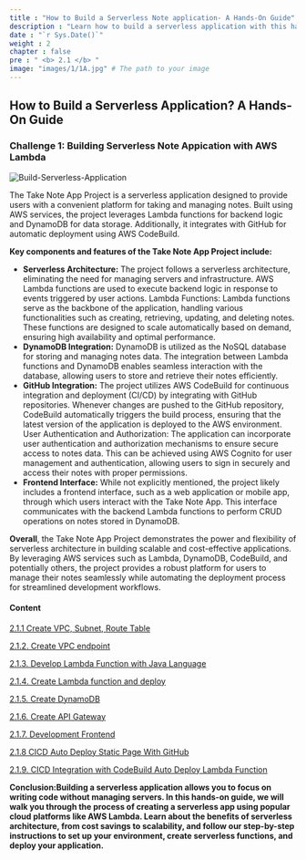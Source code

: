 ```yaml
---
title : "How to Build a Serverless Note application- A Hands-On Guide"
description : "Learn how to build a serverless application with this hands-on guide. Explore the benefits of serverless architecture and step-by-step instructions to create your own serverless app."
date : "`r Sys.Date()`"
weight : 2
chapter : false
pre : " <b> 2.1 </b> "
image: "images/1/1A.jpg" # The path to your image
---
```


## How to Build a Serverless Application? A Hands-On Guide

### Challenge 1: Building Serverless Note Appication with AWS Lambda
![Build-Serverless-Application](/images/1/LambdaArchitechture.svg?featherlight=false&width=100pc)

The Take Note App Project is a serverless application designed to provide users with a convenient platform for taking and managing notes. Built using AWS services, the project leverages Lambda functions for backend logic and DynamoDB for data storage. Additionally, it integrates with GitHub for automatic deployment using AWS CodeBuild.

**Key components and features of the Take Note App Project include:**

+ **Serverless Architecture:** The project follows a serverless architecture, eliminating the need for managing servers and infrastructure. AWS Lambda functions are used to execute backend logic in response to events triggered by user actions.
Lambda Functions: Lambda functions serve as the backbone of the application, handling various functionalities such as creating, retrieving, updating, and deleting notes. These functions are designed to scale automatically based on demand, ensuring high availability and optimal performance.
+ **DynamoDB Integration:** DynamoDB is utilized as the NoSQL database for storing and managing notes data. The integration between Lambda functions and DynamoDB enables seamless interaction with the database, allowing users to store and retrieve their notes efficiently.
+ **GitHub Integration:** The project utilizes AWS CodeBuild for continuous integration and deployment (CI/CD) by integrating with GitHub repositories. Whenever changes are pushed to the GitHub repository, CodeBuild automatically triggers the build process, ensuring that the latest version of the application is deployed to the AWS environment.
User Authentication and Authorization: The application can incorporate user authentication and authorization mechanisms to ensure secure access to notes data. This can be achieved using AWS Cognito for user management and authentication, allowing users to sign in securely and access their notes with proper permissions.
+ **Frontend Interface:** While not explicitly mentioned, the project likely includes a frontend interface, such as a web application or mobile app, through which users interact with the Take Note App. This interface communicates with the backend Lambda functions to perform CRUD operations on notes stored in DynamoDB.

**Overall**, the Take Note App Project demonstrates the power and flexibility of serverless architecture in building scalable and cost-effective applications. By leveraging AWS services such as Lambda, DynamoDB, CodeBuild, and potentially others, the project provides a robust platform for users to manage their notes seamlessly while automating the deployment process for streamlined development workflows.

#### Content

[2.1.1 Create VPC, Subnet, Route Table](2.1.1.-create-vpc-subnet-route-table/)

[2.1.2. Create VPC endpoint](2.1.2.-create-vpc-endpoint/)

[2.1.3. Develop Lambda Function with Java Language](2.1.3.-develop-lambda-function-with-java-language/)

[2.1.4. Create Lambda function and deploy](2.1.4.-create-lambda-function-and-deploy/)

[2.1.5. Create DynamoDB](2.1.5.-create-dynamodb/)

[2.1.6. Create API Gateway](2.1.6.-create-api-gateway/)

[2.1.7. Development Frontend](2.1.7.-development-frontend/)

[2.1.8 CICD Auto Deploy Static Page With GitHub](2.1.8-cicd-auto-deploy-static-page-with-github/)

[2.1.9. CICD Integration with CodeBuild Auto Deploy Lambda Function](2.1.9.-cicd-integration-with-codebuild-auto-deploy-lambda-function/)

**Conclusion:Building a serverless application allows you to focus on writing code without managing servers. In this hands-on guide, we will walk you through the process of creating a serverless app using popular cloud platforms like AWS Lambda. Learn about the benefits of serverless architecture, from cost savings to scalability, and follow our step-by-step instructions to set up your environment, create serverless functions, and deploy your application.**